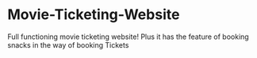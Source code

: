 # Movie-Ticketing-Website
Full functioning movie ticketing website! Plus it has the feature of booking snacks in the way of booking Tickets

